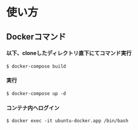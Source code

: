 # 使い方
## Dockerコマンド
#### 以下、cloneしたディレクトリ直下にてコマンド実行

```$xslt
$ docker-compose build
```

#### 実行

```$xslt
$ docker-compose up -d
```

#### コンテナ内へログイン

```$xslt
$ docker exec -it ubuntu-docker.app /bin/bash
```
